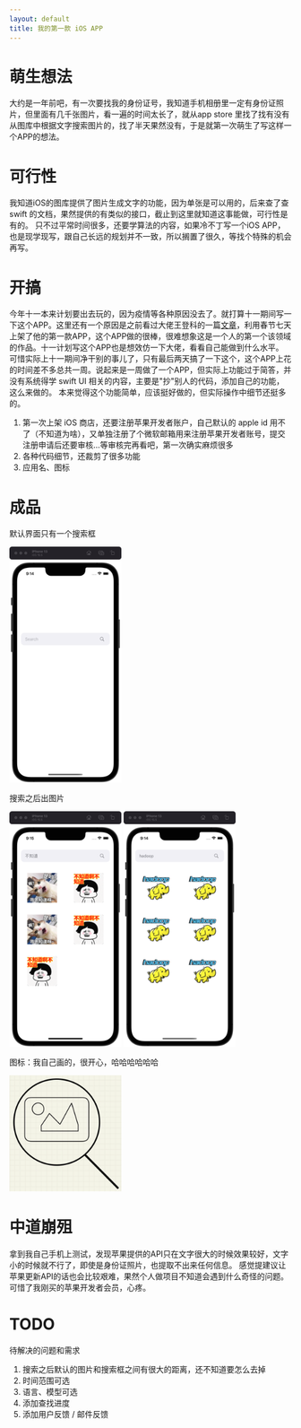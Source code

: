 ```yaml
---
layout: default
title: 我的第一款 iOS APP
---
```


# 萌生想法
大约是一年前吧，有一次要找我的身份证号，我知道手机相册里一定有身份证照片，但里面有几千张图片，看一遍的时间太长了，就从app store 里找了找有没有从图库中根据文字搜索图片的，找了半天果然没有，于是就第一次萌生了写这样一个APP的想法。

# 可行性
我知道iOS的图库提供了图片生成文字的功能，因为单张是可以用的，后来查了查 swift 的文档，果然提供的有类似的接口，截止到这里就知道这事能做，可行性是有的。
只不过平常时间很多，还要学算法的内容，如果冷不丁写一个iOS APP，也是现学现写，跟自己长远的规划并不一致，所以搁置了很久，等找个特殊的机会再写。

# 开搞
今年十一本来计划要出去玩的，因为疫情等各种原因没去了。就打算十一期间写一下这个APP。这里还有一个原因是之前看过大佬王登科的一篇[文章](https://greatdk.com/1820.html)，利用春节七天上架了他的第一款APP，这个APP做的很棒，很难想象这是一个人的第一个该领域的作品。十一计划写这个APP也是想效仿一下大佬，看看自己能做到什么水平。
可惜实际上十一期间净干别的事儿了，只有最后两天搞了一下这个，这个APP上花的时间差不多总共一周。说起来是一周做了一个APP，但实际上功能过于简答，并没有系统得学 swift UI 相关的内容，主要是"抄"别人的代码，添加自己的功能，这么来做的。
本来觉得这个功能简单，应该挺好做的，但实际操作中细节还挺多的。
1. 第一次上架 iOS 商店，还要注册苹果开发者账户，自己默认的 apple id 用不了（不知道为啥），又单独注册了个微软邮箱用来注册苹果开发者账号，提交注册申请后还要审核...等审核完再看吧，第一次确实麻烦很多
2. 各种代码细节，还裁剪了很多功能
3. 应用名、图标

# 成品
默认界面只有一个搜索框

<img src="/images/2022/10/883790688.png" width=200>

搜索之后出图片

<img src="/images/2022/10/4091255758.png" width=200>

<img src="/images/2022/10/4229281698.png" width=200>

图标：我自己画的，很开心，哈哈哈哈哈哈

<img src="/images/2022/10/2424105052.png" width=200>

# 中道崩殂
拿到我自己手机上测试，发现苹果提供的API只在文字很大的时候效果较好，文字小的时候就不行了，即使是身份证照片，也提取不出来任何信息。
感觉提建议让苹果更新API的话也会比较艰难，果然个人做项目不知道会遇到什么奇怪的问题。
可惜了我刚买的苹果开发者会员，心疼。

# TODO
待解决的问题和需求
1. 搜索之后默认的图片和搜索框之间有很大的距离，还不知道要怎么去掉
2. 时间范围可选
3. 语言、模型可选
4. 添加查找进度
5. 添加用户反馈 / 邮件反馈